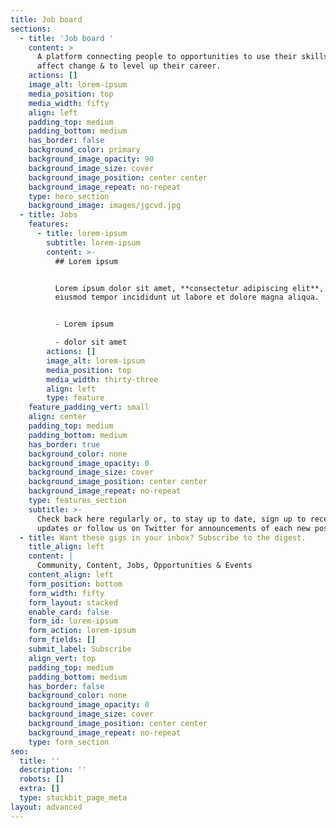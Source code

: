 ```yaml
---
title: Job board
sections:
  - title: 'Job board '
    content: >
      A platform connecting people to opportunities to use their skills to
      affect change & to level up their career.
    actions: []
    image_alt: lorem-ipsum
    media_position: top
    media_width: fifty
    align: left
    padding_top: medium
    padding_bottom: medium
    has_border: false
    background_color: primary
    background_image_opacity: 90
    background_image_size: cover
    background_image_position: center center
    background_image_repeat: no-repeat
    type: hero_section
    background_image: images/jgcvd.jpg
  - title: Jobs
    features:
      - title: lorem-ipsum
        subtitle: lorem-ipsum
        content: >-
          ## Lorem ipsum


          Lorem ipsum dolor sit amet, **consectetur adipiscing elit**, sed do
          eiusmod tempor incididunt ut labore et dolore magna aliqua.


          - Lorem ipsum

          - dolor sit amet
        actions: []
        image_alt: lorem-ipsum
        media_position: top
        media_width: thirty-three
        align: left
        type: feature
    feature_padding_vert: small
    align: center
    padding_top: medium
    padding_bottom: medium
    has_border: true
    background_color: none
    background_image_opacity: 0
    background_image_size: cover
    background_image_position: center center
    background_image_repeat: no-repeat
    type: features_section
    subtitle: >-
      Check back here regularly or, to stay up to date, sign up to receive email
      updates or follow us on Twitter for announcements of each new posting. 
  - title: Want these gigs in your inbox? Subscribe to the digest.
    title_align: left
    content: |
      Community, Content, Jobs, Opportunities & Events
    content_align: left
    form_position: bottom
    form_width: fifty
    form_layout: stacked
    enable_card: false
    form_id: lorem-ipsum
    form_action: lorem-ipsum
    form_fields: []
    submit_label: Subscribe
    align_vert: top
    padding_top: medium
    padding_bottom: medium
    has_border: false
    background_color: none
    background_image_opacity: 0
    background_image_size: cover
    background_image_position: center center
    background_image_repeat: no-repeat
    type: form_section
seo:
  title: ''
  description: ''
  robots: []
  extra: []
  type: stackbit_page_meta
layout: advanced
---
```

